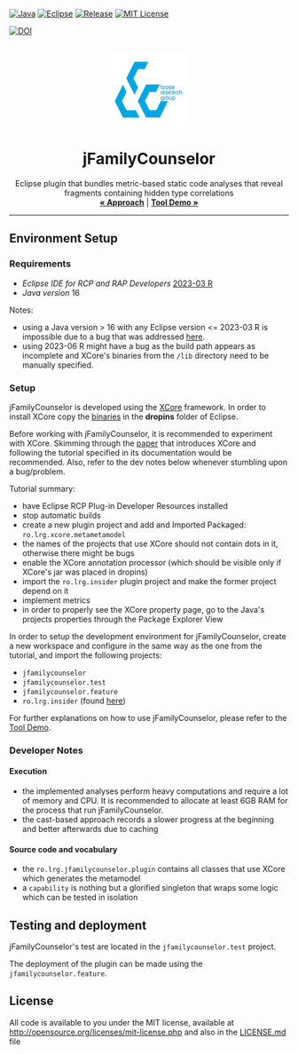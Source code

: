 <a name="readme-top"></a>

[![Java][java-shield]][java-url]
[![Eclipse][eclipse-shield]][eclipse-url]
[![Release][release-shield]][release-url]
[![MIT License][license-shield]][license-url]

[![DOI](https://zenodo.org/badge/DOI/10.5281/zenodo.7027355.svg)](https://doi.org/10.5281/zenodo.7027355)


[java-shield]: https://img.shields.io/badge/Java-ED8B00?style=for-the-badge&logo=java&logoColor=white
[java-url]: https://www.java.com/en/

[eclipse-shield]: https://img.shields.io/badge/Eclipse-2C2255?style=for-the-badge&logo=eclipse&logoColor=white
[eclipse-url]: https://www.eclipse.org/

[release-shield]: https://img.shields.io/github/v/release/SourceCodeCodex/jFamilyCounselor?style=for-the-badge
[release-url]: https://github.com/SourceCodeCodex/jFamilyCounselor/releases

[license-shield]: https://img.shields.io/github/license/othneildrew/Best-README-Template.svg?style=for-the-badge
[license-url]: https://github.com/SourceCodeCodex/jFamilyCounselor/blob/main/LICENSE.md


<!-- PROJECT LOGO -->
<br />
<div align="center">
  <a href="http://loose.cs.upt.ro/index.php">
    <img src="docs/images/LRGLogo.png" alt="Logo">
  </a>

  <h1 align="center">jFamilyCounselor</h1>

  <p align="center">
    Eclipse plugin that bundles metric-based static code analyses that reveal fragments containing hidden type correlations
    <br />
    <a href="docs/approach.pdf"><strong>« Approach</strong></a> |
    <a href="docs/tool.pdf"><strong>Tool Demo »</strong></a>
    <br />
    <hr />
  </p>
</div>

<!-- ENVIRONMENT SETUP -->
## Environment Setup

### Requirements

* *Eclipse IDE for RCP and RAP Developers* [2023-03 R](https://www.eclipse.org/downloads/packages/release/2023-03/r/eclipse-ide-rcp-and-rap-developers) 
* *Java version* 16

Notes:
- using a Java version > 16 with any Eclipse version <= 2023-03 R is impossible due to a bug that was addressed [here](https://github.com/eclipse-jdt/eclipse.jdt.core/issues/962).
- using 2023-06 R might have a bug as the build path appears as incomplete and XCore's binaries from the ``/lib`` directory need to be manually specified.

### Setup

jFamilyCounselor is developed using the [XCore](https://github.com/SourceCodeCodex/XCore) framework. In order to install XCore copy the [binaries](https://github.com/SourceCodeCodex/XCore/tree/master/latest) in the **dropins** folder of Eclipse. 

Before working with jFamilyCounselor, it is recommended to experiment with XCore. Skimming through the [paper](https://doi.org/10.1109/SANER.2017.7884654) that introduces XCore and following the tutorial specified in its documentation would be recommended. Also, refer to the dev notes below whenever stumbling upon a bug/problem.

Tutorial summary:
- have Eclipse RCP Plug-in Developer Resources installed
- stop automatic builds
- create a new plugin project and add and Imported Packaged: ``ro.lrg.xcore.metametamodel``
- the names of the projects that use XCore should not contain dots in it, otherwise there might be bugs
- enable the XCore annotation processor (which should be visible only if XCore's jar was placed in dropins)
- import the ``ro.lrg.insider`` plugin project and make the former project depend on it 
- implement metrics
- in order to properly see the XCore property page, go to the Java's projects properties through the Package Explorer View

In order to setup the development environment for jFamilyCounselor, create a new workspace and configure in the same way as the one from the tutorial, and import the following projects:
- ``jfamilycounselor``
- ``jfamilycounselor.test``
- ``jfamilycounselor.feature``
- ``ro.lrg.insider`` (found [here](https://github.com/SourceCodeCodex/XCore))

For further explanations on how to use jFamilyCounselor, please refer to the [Tool Demo](docs/tool.pdf).

### Developer Notes

#### Execution

- the implemented analyses perform heavy computations and require a lot of memory and CPU. It is recommended to allocate at least 6GB RAM for the process that run jFamilyCounselor.
- the cast-based approach records a slower progress at the beginning and better afterwards due to caching

#### Source code and vocabulary

- the ``ro.lrg.jfamilycounselor.plugin`` contains all classes that use XCore which generates the metamodel 
- a ``capability`` is nothing but a glorified singleton that wraps some logic which can be tested in isolation

<!-- TESTING & DEPLOYMENT -->
## Testing and deployment

jFamilyCounselor's test are located in the ``jfamilycounselor.test`` project.

The deployment of the plugin can be made using the ``jfamilycounselor.feature``.

<!-- LICENSE -->
## License

All code is available to you under the MIT license, available at http://opensource.org/licenses/mit-license.php and also in the [LICENSE.md](LICENSE.md) file

